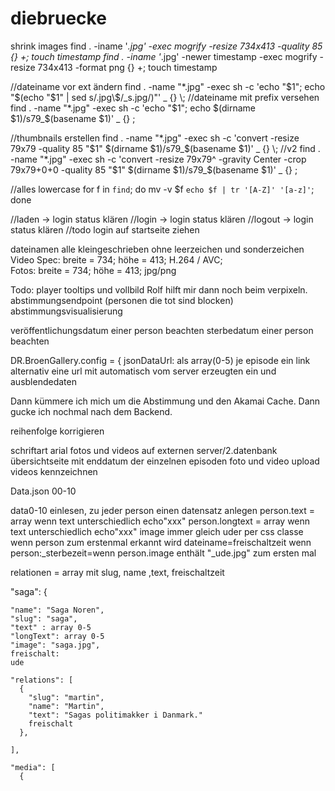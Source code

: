 diebruecke
==========


shrink images
find . -iname '*.jpg' -exec mogrify -resize 734x413 -quality 85 {} +; touch timestamp
find . -iname '*.jpg' -newer timestamp -exec mogrify -resize 734x413 -format png {} +; touch timestamp



//dateiname vor ext ändern
find . -name "*.jpg" -exec sh -c 'echo "$1"; echo "$(echo "$1" | sed s/.jpg\$/_s.jpg/)"' _ {} \;
//dateiname mit prefix versehen
find . -name "*.jpg" -exec sh -c 'echo "$1"; echo $(dirname $1)/s79_$(basename $1)' _ {} \;


//thumbnails erstellen
find . -name "*.jpg" -exec sh -c 'convert -resize 79x79 -quality 85 "$1" $(dirname $1)/s79_$(basename $1)' _ {} \;
//v2
find . -name "*.jpg" -exec sh -c 'convert -resize 79x79^ -gravity Center -crop 79x79+0+0 -quality 85 "$1" $(dirname $1)/s79_$(basename $1)' _ {} \;


//alles lowercase
for f in `find`; do mv -v $f `echo $f | tr '[A-Z]' '[a-z]'`; done

//laden -> login status klären
//login -> login status klären
//logout -> login status klären
//todo login auf startseite ziehen


dateinamen alle kleingeschrieben ohne leerzeichen und sonderzeichen
Video Spec:
		breite = 734;
		höhe = 413;
		H.264 / AVC;		
Fotos:
		breite = 734;
		höhe = 413;
		jpg/png


Todo:
player tooltips und vollbild
Rolf hilft mir dann noch beim verpixeln.
abstimmungsendpoint (personen die tot sind blocken)
abstimmungsvisualisierung




veröffentlichungsdatum einer person beachten
sterbedatum einer person beachten

DR.BroenGallery.config = {
    jsonDataUrl: als array(0-5) je episode ein link alternativ eine url mit automatisch vom server erzeugten ein und ausblendedaten

Dann kümmere ich mich um die Abstimmung und den Akamai Cache.
Dann gucke ich nochmal nach dem Backend.


reihenfolge korrigieren


schriftart arial
fotos und videos auf externen server/2.datenbank
übersichtseite mit enddatum der einzelnen episoden
foto und video upload
videos kennzeichnen





Data.json 00-10

data0-10 einlesen, zu jeder person einen datensatz anlegen
person.text = array wenn text unterschiedlich echo"xxx"
person.longtext = array wenn text unterschiedlich echo"xxx"
image immer gleich uder per css classe
wenn person zum erstenmal erkannt wird dateiname=freischaltzeit
wenn person:_sterbezeit=wenn person.image enthält "_ude.jpg" zum ersten mal

relationen = array mit slug, name ,text, freischaltzeit

 "saga": {

    "name": "Saga Noren",
    "slug": "saga",
    "text" : array 0-5
    "longText": array 0-5
    "image": "saga.jpg",
    freischalt:
    ude

    "relations": [
      {
        "slug": "martin",
        "name": "Martin",
        "text": "Sagas politimakker i Danmark."
        freischalt
      },
     
    ],

    "media": [
      {